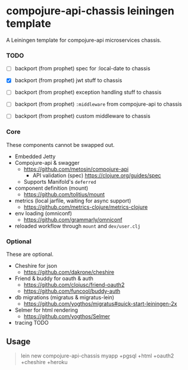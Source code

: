 # compojure-api-chassis leiningen template

A Leiningen template for compojure-api microservices chassis.

### TODO

* [ ] backport (from prophet) spec for :local-date to chassis
* [x] backport (from prophet) jwt stuff to chassis
* [ ] backport (from prophet) exception handling stuff to chassis
* [ ] backport (from prophet) `:middleware` from compojure-api to chassis
* [ ] backport (from prophet) custom middleware to chassis



### Core

These components cannot be swapped out.

* Embedded Jetty
* Compojure-api & swagger 
  * https://github.com/metosin/compojure-api
    * API validation (spec) https://clojure.org/guides/spec
  * Supports Manifold's `deferred`
* component definition (mount) 
  * https://github.com/tolitius/mount
* metrics (local jarfile, waiting for async support) 
  * https://github.com/metrics-clojure/metrics-clojure
* env loading (omniconf) 
  * https://github.com/grammarly/omniconf
* reloaded workflow through `mount` and `dev/user.clj`   
  
### Optional

These are optional. 

* Cheshire for json
  * https://github.com/dakrone/cheshire
* Friend & buddy for oauth & auth
  * https://github.com/clojusc/friend-oauth2
  * https://github.com/funcool/buddy-auth
* db migrations (migratus & migratus-lein)
  * https://github.com/yogthos/migratus#quick-start-leiningen-2x
* Selmer for html rendering
  * https://github.com/yogthos/Selmer
* tracing TODO

## Usage

> lein new compojure-api-chassis myapp +pgsql +html +oauth2 +cheshire +heroku

